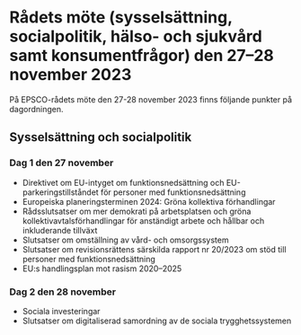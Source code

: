 # Rådets möte (sysselsättning, socialpolitik, hälso- och sjukvård samt konsumentfrågor) den 27–28 november 2023

På EPSCO\-rådets möte den 27\-28 november 2023 finns följande punkter på dagordningen.


## Sysselsättning och socialpolitik

### Dag 1 den 27 november

* Direktivet om EU\-intyget om funktionsnedsättning och EU\-parkeringstillståndet för personer med funktionsnedsättning
* Europeiska planeringsterminen 2024: Gröna kollektiva förhandlingar
* Rådsslutsatser om mer demokrati på arbetsplatsen och gröna kollektivavtalsförhandlingar för anständigt arbete och hållbar och inkluderande tillväxt
* Slutsatser om omställning av vård\- och omsorgssystem
* Slutsatser om revisionsrättens särskilda rapport nr 20/2023 om stöd till personer med funktionsnedsättning
* EU:s handlingsplan mot rasism 2020–2025

### Dag 2 den 28 november

* Sociala investeringar
* Slutsatser om digitaliserad samordning av de sociala trygghetssystemen
